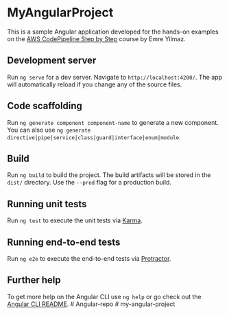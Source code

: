 # MyAngularProject

This is a sample Angular application developed for the hands-on examples on the [AWS CodePipeline Step by Step](https://www.udemy.com/course/aws-codepipeline-step-by-step/?referralCode=483BFB904E136DB2D86B) course by Emre Yilmaz.

## Development server

Run `ng serve` for a dev server. Navigate to `http://localhost:4200/`. The app will automatically reload if you change any of the source files.

## Code scaffolding

Run `ng generate component component-name` to generate a new component. You can also use `ng generate directive|pipe|service|class|guard|interface|enum|module`.

## Build

Run `ng build` to build the project. The build artifacts will be stored in the `dist/` directory. Use the `--prod` flag for a production build.

## Running unit tests

Run `ng test` to execute the unit tests via [Karma](https://karma-runner.github.io).

## Running end-to-end tests

Run `ng e2e` to execute the end-to-end tests via [Protractor](http://www.protractortest.org/).

## Further help

To get more help on the Angular CLI use `ng help` or go check out the [Angular CLI README](https://github.com/angular/angular-cli/blob/master/README.md).
#   A n g u l a r - r e p o  
 #   m y - a n g u l a r - p r o j e c t  
 
